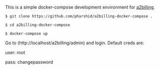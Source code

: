 This is a simple docker-compose development environment for [a2billing](https://github.com/Star2Billing/a2billing/).

`$ git clone https://github.com/pharshid/a2billing-docker-compose .`

`$ cd a2billing-docker-compose`

`$ docker-compose up`

Go to (http://localhost/a2billing/admin) and login. Default creds are:

user: root

pass: changepassword
